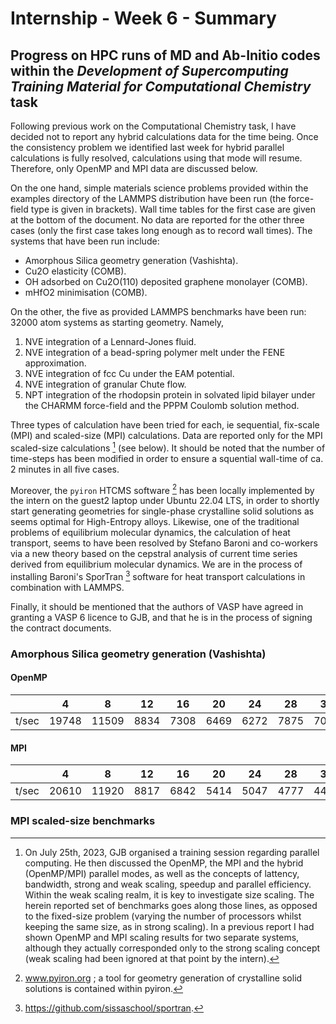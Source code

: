 
# Internship - Week 6 - Summary

## Progress on HPC runs of MD and Ab-Initio codes within the *Development of Supercomputing Training Material for Computational Chemistry* task

Following previous work on the Computational Chemistry task, I have decided not to report any hybrid calculations data for the time being. Once the consistency problem we identified last week for hybrid parallel calculations is fully resolved, calculations using that mode will resume. Therefore, only OpenMP and MPI data are discussed below.

On the one hand, simple materials science problems provided within the examples directory of the LAMMPS distribution have been run (the force-field type is given in brackets). Wall time tables for the first case are given at the bottom of the document. No data are reported for the other three cases (only the first case takes long enough as to record wall times). The systems that have been run include:
 - Amorphous Silica geometry generation (Vashishta).
 - Cu2O elasticity (COMB).
 - OH adsorbed on Cu2O(110) deposited graphene monolayer (COMB).
 - mHfO2 minimisation (COMB).

On the other, the five as provided LAMMPS benchmarks have been run: 32000 atom systems as starting geometry. Namely,
 1. NVE integration of a Lennard-Jones fluid.
 2. NVE integration of a bead-spring polymer melt under the FENE approximation.
 3. NVE integration of fcc Cu under the EAM potential.
 4. NVE integration of granular Chute flow.
 5. NPT integration of the rhodopsin protein in solvated lipid bilayer under the CHARMM force-field and the PPPM Coulomb solution method.
    
Three types of calculation have been tried for each, ie sequential, fix-scale (MPI) and scaled-size (MPI) calculations. Data are reported only for the MPI scaled-size calculations [^1] (see below). It should be noted that the number of time-steps has been modified in order to ensure a squential wall-time of ca. 2 minutes in all five cases.  

Moreover, the `pyiron` HTCMS software [^2] has been locally implemented by the intern on the guest2 laptop under Ubuntu 22.04 LTS, in order to shortly start generating geometries for single-phase crystalline solid solutions as seems optimal for High-Entropy alloys. Likewise, one of the traditional problems of equilibrium molecular dynamics, the calculation of heat transport, seems to have been resolved by Stefano Baroni and co-workers via a new theory based on the cepstral analysis of current time series derived from equilibrium molecular dynamics. We are in the process of installing Baroni's SporTran [^3] software for heat transport calculations in combination with LAMMPS.

Finally, it should be mentioned that the authors of VASP have agreed in granting a VASP 6 licence to GJB, and that he is in the process of signing the contract documents.  

### Amorphous Silica geometry generation (Vashishta)

#### OpenMP

|     |  4  |  8  |  12  |  16  |  20  |  24  |  28  |  32  |  36  |seq. |
|-----|-----|-----|------|------|------|------|------|------|------|-----|
|t/sec|19748|11509| 8834 | 7308 | 6469 | 6272 | 7875 | 7058 | 6070 |77556|

#### MPI

|     |  4  |  8  | 12 | 16 | 20 | 24 | 28 | 32 | 36 | 72 | 108| 144|
|-----|-----|-----|----|----|----|----|----|----|----|----|----|----|
|t/sec|20610|11920|8817|6842|5414|5047|4777|4449|4225|2965|2645|2607|

### MPI scaled-size benchmarks






[^1]: On July 25th, 2023, GJB organised a training session regarding parallel computing. He then discussed the OpenMP, the MPI and the hybrid (OpenMP/MPI) parallel modes, as well as the concepts of lattency, bandwidth, strong and weak scaling, speedup and parallel efficiency. Within the weak scaling realm, it is key to investigate size scaling. The herein reported set of benchmarks goes along those lines, as opposed to the fixed-size problem (varying the number of processors whilst keeping the same size, as in strong scaling). In a previous report I had shown OpenMP and MPI scaling results for two separate systems, although they actually corresponded only to the strong scaling concept (weak scaling had been ignored at that point by the intern).
[^2]: www.pyiron.org ; a tool for geometry generation of crystalline solid solutions is contained within pyiron.
[^3]: https://github.com/sissaschool/sportran.
